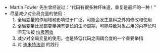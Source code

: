 - Martin Fowler 先生曾经说过：“代码有很多种坏味道，重复是最坏的一种！”
- 尽量减少对全局变量的使用：
    1. 全局变量的作用域和影响过于广泛，可能会发生意料之外的修改和使用
    2. 全局变量比局部变量拥有更长的生命周期，可能导致对象占用的内存长时间无法被 [垃圾回收](https://zh.wikipedia.org/wiki/%E5%9E%83%E5%9C%BE%E5%9B%9E%E6%94%B6_(%E8%A8%88%E7%AE%97%E6%A9%9F%E7%A7%91%E5%AD%B8))
    3. 减少对全局变量的使用，也是降低代码之间耦合度的一个重要举措
    4. 对 [迪米特法则](https://zh.wikipedia.org/zh-hans/%E5%BE%97%E5%A2%A8%E5%BF%92%E8%80%B3%E5%AE%9A%E5%BE%8B) 的践行